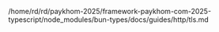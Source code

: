 /home/rd/rd/paykhom-2025/framework-paykhom-com-2025-typescript/node_modules/bun-types/docs/guides/http/tls.md